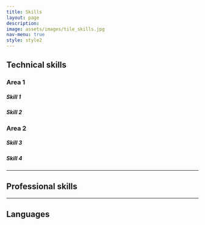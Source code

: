 ```yaml
---
title: Skills
layout: page
description:
image: assets/images/tile_skills.jpg
nav-menu: true
style: style2
---
```


<!-- Main -->
<div id="main" class="alt">

<!-- One -->
<section id="one">
	<div class="inner">

<!-- Technical skills -->
<div>
    <h2>Technical skills</h2>
	<div id="accordion">
		<!-- Area 1 -->
  		<h3>Area 1</h3>
  		<div class="skillset">
			<div class="skillset-item">
				<h5 class="skillset-level-title">Skill 1</h5>
				<div class="skillset-level-bar">
					<div class="skillset-level-bar-inner" data-level="98%" style="width: 98%;"></div>
				</div>
			</div>
			<div class="skillset-item">
				<h5 class="skillset-level-title">Skill 2</h5>
				<div class="skillset-level-bar">
					<div class="skillset-level-bar-inner" data-level="90%" style="width: 90%;"></div>
				</div>
			</div>
		</div>
		<!-- Area 2 -->
  		<h3>Area 2</h3>
  		<div class="skillset">
			<div class="skillset-item">
				<h5 class="skillset-level-title">Skill 3</h5>
				<div class="skillset-level-bar">
					<div class="skillset-level-bar-inner" data-level="80%" style="width: 80%;"></div>
				</div>
			</div>
			<div class="skillset-item">
				<h5 class="skillset-level-title">Skill 4</h5>
				<div class="skillset-level-bar">
					<div class="skillset-level-bar-inner" data-level="60%" style="width: 60%;"></div>
				</div>
			</div>
		</div>
	</div>
</div>

<hr class="major">

<!-- Professional skills -->
<div>
    <h2>Professional skills</h2>
</div>

<hr class="major">

<!-- Languages -->
<div>
    <h2>Languages</h2>
</div>

</div>
</section>

</div>
